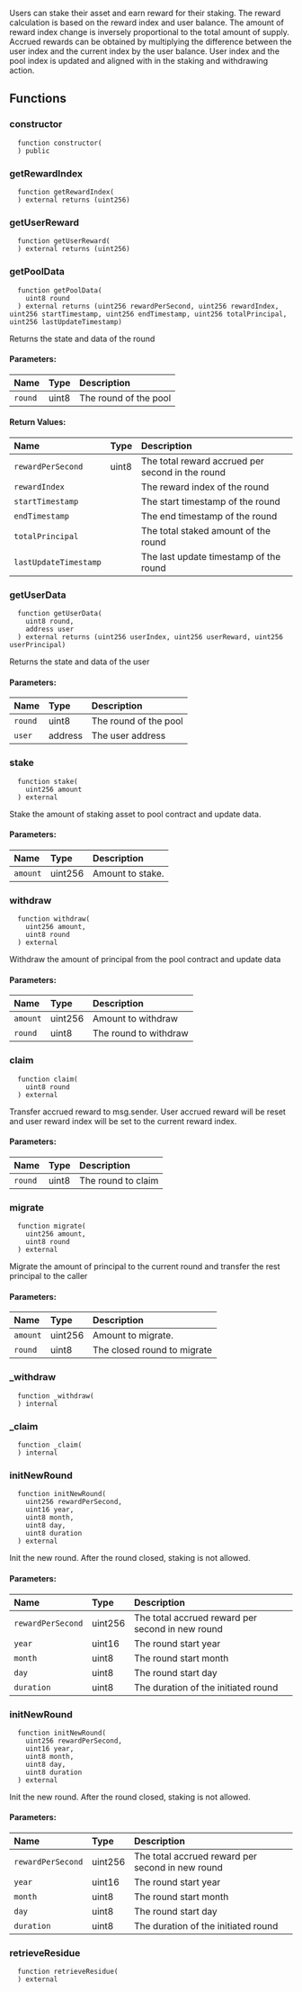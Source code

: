Users can stake their asset and earn reward for their staking.
The reward calculation is based on the reward index and user balance. The amount of reward index change
is inversely proportional to the total amount of supply. Accrued rewards can be obtained by multiplying
the difference between the user index and the current index by the user balance. User index and the pool
index is updated and aligned with in the staking and withdrawing action.



## Functions
### constructor
```solidity
  function constructor(
  ) public
```




### getRewardIndex
```solidity
  function getRewardIndex(
  ) external returns (uint256)
```




### getUserReward
```solidity
  function getUserReward(
  ) external returns (uint256)
```




### getPoolData
```solidity
  function getPoolData(
    uint8 round
  ) external returns (uint256 rewardPerSecond, uint256 rewardIndex, uint256 startTimestamp, uint256 endTimestamp, uint256 totalPrincipal, uint256 lastUpdateTimestamp)
```
Returns the state and data of the round


#### Parameters:
| Name | Type | Description                                                          |
| :--- | :--- | :------------------------------------------------------------------- |
|`round` | uint8 | The round of the pool

#### Return Values:
| Name                           | Type          | Description                                                                  |
| :----------------------------- | :------------ | :--------------------------------------------------------------------------- |
|`rewardPerSecond`| uint8 | The total reward accrued per second in the round
|`rewardIndex`|  | The reward index of the round
|`startTimestamp`|  | The start timestamp of the round
|`endTimestamp`|  | The end timestamp of the round
|`totalPrincipal`|  | The total staked amount of the round
|`lastUpdateTimestamp`|  | The last update timestamp of the round
### getUserData
```solidity
  function getUserData(
    uint8 round,
    address user
  ) external returns (uint256 userIndex, uint256 userReward, uint256 userPrincipal)
```
Returns the state and data of the user


#### Parameters:
| Name | Type | Description                                                          |
| :--- | :--- | :------------------------------------------------------------------- |
|`round` | uint8 | The round of the pool
|`user` | address | The user address

### stake
```solidity
  function stake(
    uint256 amount
  ) external
```
Stake the amount of staking asset to pool contract and update data.


#### Parameters:
| Name | Type | Description                                                          |
| :--- | :--- | :------------------------------------------------------------------- |
|`amount` | uint256 | Amount to stake.

### withdraw
```solidity
  function withdraw(
    uint256 amount,
    uint8 round
  ) external
```
Withdraw the amount of principal from the pool contract and update data


#### Parameters:
| Name | Type | Description                                                          |
| :--- | :--- | :------------------------------------------------------------------- |
|`amount` | uint256 | Amount to withdraw
|`round` | uint8 | The round to withdraw

### claim
```solidity
  function claim(
    uint8 round
  ) external
```
Transfer accrued reward to msg.sender. User accrued reward will be reset and user reward index will be set to the current reward index.


#### Parameters:
| Name | Type | Description                                                          |
| :--- | :--- | :------------------------------------------------------------------- |
|`round` | uint8 | The round to claim

### migrate
```solidity
  function migrate(
    uint256 amount,
    uint8 round
  ) external
```
Migrate the amount of principal to the current round and transfer the rest principal to the caller


#### Parameters:
| Name | Type | Description                                                          |
| :--- | :--- | :------------------------------------------------------------------- |
|`amount` | uint256 | Amount to migrate.
|`round` | uint8 | The closed round to migrate

### _withdraw
```solidity
  function _withdraw(
  ) internal
```




### _claim
```solidity
  function _claim(
  ) internal
```




### initNewRound
```solidity
  function initNewRound(
    uint256 rewardPerSecond,
    uint16 year,
    uint8 month,
    uint8 day,
    uint8 duration
  ) external
```
Init the new round. After the round closed, staking is not allowed.


#### Parameters:
| Name | Type | Description                                                          |
| :--- | :--- | :------------------------------------------------------------------- |
|`rewardPerSecond` | uint256 | The total accrued reward per second in new round
|`year` | uint16 | The round start year
|`month` | uint8 | The round start month
|`day` | uint8 | The round start day
|`duration` | uint8 | The duration of the initiated round

### initNewRound
```solidity
  function initNewRound(
    uint256 rewardPerSecond,
    uint16 year,
    uint8 month,
    uint8 day,
    uint8 duration
  ) external
```
Init the new round. After the round closed, staking is not allowed.


#### Parameters:
| Name | Type | Description                                                          |
| :--- | :--- | :------------------------------------------------------------------- |
|`rewardPerSecond` | uint256 | The total accrued reward per second in new round
|`year` | uint16 | The round start year
|`month` | uint8 | The round start month
|`day` | uint8 | The round start day
|`duration` | uint8 | The duration of the initiated round

### retrieveResidue
```solidity
  function retrieveResidue(
  ) external
```




